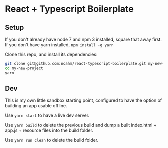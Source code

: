 # React + Typescript Boilerplate

## Setup
If you don't already have node 7 and npm 3 installed, square that away first.
If you don't have yarn installed, `npm install -g yarn`

Clone this repo, and install its dependencies:
```sh
git clone git@github.com:noahm/react-typescript-boilerplate.git my-new-project
cd my-new-project
yarn
```

## Dev
This is my own little sandbox starting point, configured to have the
option of building an app usable offline.

Use `yarn start` to have a live dev server.

Use `yarn build` to delete the previous build and dump a built
index.html + app.js + resource files into the build folder.

Use `yarn run clean` to delete the build folder.
